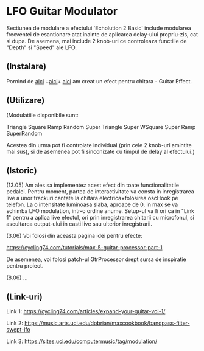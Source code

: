 # LFO Guitar Modulator
Sectiunea de modulare a efectului 'Echolution 2 Basic' include modularea frecventei de esantionare atat inainte
de aplicarea delay-ului propriu-zis, cat si dupa. De asemena, mai include 2 knob-uri ce
controleaza functiile de "Depth" si "Speed" ale LFO.

## (Instalare)
Pornind de [aici](https://cycling74.com/tutorials/max-5-guitar-processor-part-1) 
+[aici](https://music.arts.uci.edu/dobrian/maxcookbook/modulating-oscillator)+
[aici](https://docs.cycling74.com/max7/tutorials/15_delaychapter01) am creat un efect pentru
chitara - Guitar Effect.



## (Utilizare)
(Modulatiile disponibile sunt:

Triangle
Square
Ramp
Random
Super Triangle
Super WSquare
Super Ramp
SuperRandom

Acestea din urma pot fi controlate individual (prin cele 2 knob-uri amintite mai sus), 
si de asemenea pot fi sinconizate cu timpul de delay al efectului.)



## (Istoric)

(13.05) Am ales sa implementez acest efect din toate functionalitatile pedalei. Pentru moment, partea de interactivitate va consta in inregistrarea live a unor trackuri cantate la chitara electrica+folosirea oscHook pe telefon. 
La o intensitate luminoasa slaba, aproape de 0, in max se va schimba LFO modulation, intr-o ordine anume. Setup-ul va fi ori ca in "Link 1" pentru a aplica live efectul, 
ori prin inregistrarea chitarii cu microfonul, si ascultarea output-ului in casti live sau ulterior inregistrarii.

(3.06) Voi folosi din aceasta pagina idei pentru efecte: 

https://cycling74.com/tutorials/max-5-guitar-processor-part-1 

De asemenea, voi folosi patch-ul GtrProcessor drept sursa de inspiratie pentru proiect.

(8.06) ...

## (Link-uri)
Link 1: https://cycling74.com/articles/expand-your-guitar-vol-1/

Link 2: https://music.arts.uci.edu/dobrian/maxcookbook/bandpass-filter-swept-lfo

Link 3: https://sites.uci.edu/computermusic/tag/modulation/

